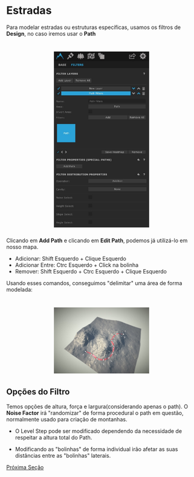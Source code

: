 # Estradas

Para modelar estradas ou estruturas específicas, usamos os filtros de **Design**, no caso iremos usar o **Path**

<h1 align="center">
  <img src="../../assets/filterpath.jpg" alt="" width="50%">
</h1>

Clicando em **Add Path** e clicando em **Edit Path**, podemos já utilizá-lo em nosso mapa.

- Adicionar: Shift Esquerdo + Clique Esquerdo
- Adicionar Entre: Ctrc Esquerdo + Click na bolinha
- Remover: Shift Esquerdo + Ctrc Esquerdo + Clique Esquerdo

Usando esses comandos, conseguimos "delimitar" uma área de forma modelada:

<h1 align="center">
  <img src="../../assets/pathroad.jpg" alt="" width="50%">
</h1>

## Opções do Filtro

Temos opções de altura, força e largura(considerando apenas o path). O **Noise Factor** irá "randomizar" de forma procedural o path em questão, normalmente usado para criação de montanhas.

* O Level Step pode ser modificado dependendo da necessidade de respeitar a altura total do Path.

* Modificando as "bolinhas" de forma individual irão afetar as suas distâncias entre as "bolinhas" laterais.

[Próxima Seção](./8-Montanhas.md)